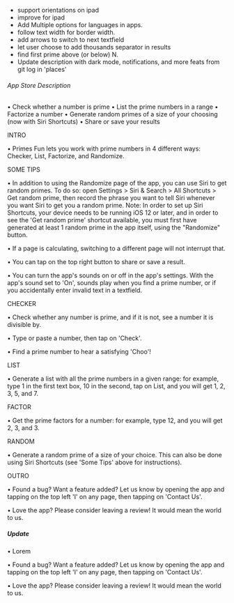 - support orientations on ipad
- improve for ipad
- Add Multiple options for languages in apps.
- follow text width for border width.
- add arrows to switch to next textfield
- let user choose to add thousands separator in results
- find first prime above (or below) N.
- Update description with dark mode, notifications, and more feats from git log in 'places'

###### App Store Description
• Check whether a number is prime
• List the prime numbers in a range
• Factorize a number
• Generate random primes of a size of your choosing (now with Siri Shortcuts)
• Share or save your results


INTRO

• Primes Fun lets you work with prime numbers in 4 different ways: Checker, List, Factorize, and Randomize.


SOME TIPS

 • In addition to using the Randomize page of the app, you can use Siri to get random primes. To do so: open Settings > Siri & Search > All Shortcuts > Get random prime, then record the phrase you want to tell Siri whenever you want Siri to get you a random prime.
Note: In order to set up Siri Shortcuts, your device needs to be running iOS 12 or later, and in order to see the 'Get random prime' shortcut available, you must first have generated at least 1 random prime in the app itself, using the "Randomize" button.

• If a page is calculating, switching to a different page will not interrupt that.

• You can tap on the top right button to share or save a result.

• You can turn the app's sounds on or off in the app's settings. With the app's sound set to 'On', sounds play when you find a prime number, or if you accidentally enter invalid text in a textfield.

CHECKER

• Check whether any number is prime, and if it is not, see a number it is divisible by.

• Type or paste a number, then tap on 'Check'.

• Find a prime number to hear a satisfying 'Choo'!


LIST

• Generate a list with all the prime numbers in a given range: for example, type 1 in the first text box, 10 in the second, tap on List, and you will get 1, 2, 3, 5, and 7.


FACTOR

• Get the prime factors for a number: for example, type 12, and you will get 2, 3, and 3.


RANDOM

• Generate a random prime of a size of your choice. This can also be done using Siri Shortcuts (see 'Some Tips' above for instructions).


OUTRO

• Found a bug? Want a feature added? Let us know by opening the app and tapping on the top left 'I' on any page, then tapping on 'Contact Us'.

• Love the app? Please consider leaving a review! It would mean the world to us.


##### Update

• Lorem

• Found a bug? Want a feature added? Let us know by opening the app and tapping on the top left 'I' on any page, then tapping on 'Contact Us'.

• Love the app? Please consider leaving a review! It would mean the world to us.